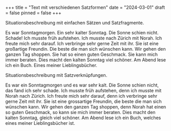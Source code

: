 +++
title = "Text mit verschiedenen Satzformen"
date = "2024-03-01"
draft = false
pinned = false
+++


<!--StartFragment-->

Situationsbeschreibung mit einfachen Sätzen und Satzfragmente.

<!--EndFragment-->

Es war Sonntagmorgen. Ein sehr kalter Sonntag. Die Sonne schien nicht. Schade! Ich musste früh aufstehen. Ich musste nach Zürich mit Norah. Ich freute mich sehr darauf. Ich verbringe sehr gerne Zeit mit ihr. Sie ist eine großartige Freundin. Die beste die man sich wünschen kann. Wir gehen den ganzen Tag shoppen. Sie hat so einen guten Geschmack. Sie kann mich immer beraten. Dies macht den kalten Sonntag viel schöner. Am Abend lese ich ein Buch. Eines meiner Lieblingsbücher.

<!--EndFragment--



<!--StartFragment-->

Situationsbeschreibung mit Satzverknüpfungen.

Es war ein Sonntagmorgen und es war sehr kalt. Die Sonne schien nicht, das fand ich sehr schade. Ich musste früh aufstehen, denn ich musste mit Norah nach Zürich. Ich freute mich sehr darauf, denn ich verbringe sehr gerne Zeit mit ihr. Sie ist eine grossartige Freundin, die beste die man sich wünschen kann. Wir gehen den ganzen Tag shoppen, denn Norah hat einen so guten Geschmack, so kann sie mich immer beraten. Dies macht den kalten Sonntag, gleich viel schöner. Am Abend lese ich ein Buch, welches eines meiner Lieblingsbücher ist.

<!--EndFragment-->